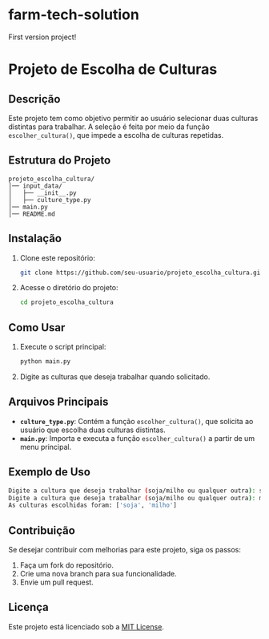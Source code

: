 # farm-tech-solution
 First version project!

# Projeto de Escolha de Culturas

## Descrição
Este projeto tem como objetivo permitir ao usuário selecionar duas culturas distintas para trabalhar. A seleção é feita por meio da função `escolher_cultura()`, que impede a escolha de culturas repetidas.

## Estrutura do Projeto
```
projeto_escolha_cultura/
│── input_data/
│   ├── __init__.py
│   ├── culture_type.py
│── main.py
│── README.md
```

## Instalação
1. Clone este repositório:
   ```bash
   git clone https://github.com/seu-usuario/projeto_escolha_cultura.git
   ```
2. Acesse o diretório do projeto:
   ```bash
   cd projeto_escolha_cultura
   ```

## Como Usar
1. Execute o script principal:
   ```bash
   python main.py
   ```
2. Digite as culturas que deseja trabalhar quando solicitado.

## Arquivos Principais
- **`culture_type.py`**: Contém a função `escolher_cultura()`, que solicita ao usuário que escolha duas culturas distintas.
- **`main.py`**: Importa e executa a função `escolher_cultura()` a partir de um menu principal.

## Exemplo de Uso
```bash
Digite a cultura que deseja trabalhar (soja/milho ou qualquer outra): soja
Digite a cultura que deseja trabalhar (soja/milho ou qualquer outra): milho
As culturas escolhidas foram: ['soja', 'milho']
```

## Contribuição
Se desejar contribuir com melhorias para este projeto, siga os passos:
1. Faça um fork do repositório.
2. Crie uma nova branch para sua funcionalidade.
3. Envie um pull request.

## Licença
Este projeto está licenciado sob a [MIT License](LICENSE).

